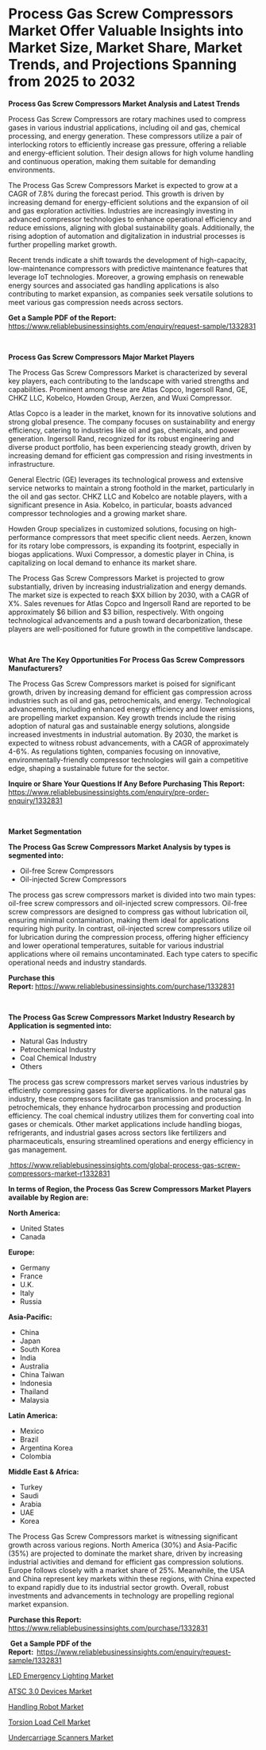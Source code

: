 <p><h1>Process Gas Screw Compressors Market Offer Valuable Insights into Market Size, Market Share, Market Trends, and Projections Spanning from 2025 to 2032</h1></p><p><strong>Process Gas Screw Compressors Market Analysis and Latest Trends</strong></p>
<p><p>Process Gas Screw Compressors are rotary machines used to compress gases in various industrial applications, including oil and gas, chemical processing, and energy generation. These compressors utilize a pair of interlocking rotors to efficiently increase gas pressure, offering a reliable and energy-efficient solution. Their design allows for high volume handling and continuous operation, making them suitable for demanding environments.</p><p>The Process Gas Screw Compressors Market is expected to grow at a CAGR of 7.8% during the forecast period. This growth is driven by increasing demand for energy-efficient solutions and the expansion of oil and gas exploration activities. Industries are increasingly investing in advanced compressor technologies to enhance operational efficiency and reduce emissions, aligning with global sustainability goals. Additionally, the rising adoption of automation and digitalization in industrial processes is further propelling market growth.</p><p>Recent trends indicate a shift towards the development of high-capacity, low-maintenance compressors with predictive maintenance features that leverage IoT technologies. Moreover, a growing emphasis on renewable energy sources and associated gas handling applications is also contributing to market expansion, as companies seek versatile solutions to meet various gas compression needs across sectors.</p></p>
<p><strong>Get a Sample PDF of the Report:&nbsp;</strong> <a href="https://www.reliablebusinessinsights.com/enquiry/request-sample/1332831?utm_campaign=1873&utm_medium=2&utm_source=Github&utm_content=ia&utm_term=24032025&utm_id=process-gas-screw-compressors">https://www.reliablebusinessinsights.com/enquiry/request-sample/1332831</a></p>
<p>&nbsp;</p>
<p><strong>Process Gas Screw Compressors Major Market Players</strong></p>
<p><p>The Process Gas Screw Compressors Market is characterized by several key players, each contributing to the landscape with varied strengths and capabilities. Prominent among these are Atlas Copco, Ingersoll Rand, GE, CHKZ LLC, Kobelco, Howden Group, Aerzen, and Wuxi Compressor.</p><p>Atlas Copco is a leader in the market, known for its innovative solutions and strong global presence. The company focuses on sustainability and energy efficiency, catering to industries like oil and gas, chemicals, and power generation. Ingersoll Rand, recognized for its robust engineering and diverse product portfolio, has been experiencing steady growth, driven by increasing demand for efficient gas compression and rising investments in infrastructure.</p><p>General Electric (GE) leverages its technological prowess and extensive service networks to maintain a strong foothold in the market, particularly in the oil and gas sector. CHKZ LLC and Kobelco are notable players, with a significant presence in Asia. Kobelco, in particular, boasts advanced compressor technologies and a growing market share.</p><p>Howden Group specializes in customized solutions, focusing on high-performance compressors that meet specific client needs. Aerzen, known for its rotary lobe compressors, is expanding its footprint, especially in biogas applications. Wuxi Compressor, a domestic player in China, is capitalizing on local demand to enhance its market share.</p><p>The Process Gas Screw Compressors Market is projected to grow substantially, driven by increasing industrialization and energy demands. The market size is expected to reach $XX billion by 2030, with a CAGR of X%. Sales revenues for Atlas Copco and Ingersoll Rand are reported to be approximately $6 billion and $3 billion, respectively. With ongoing technological advancements and a push toward decarbonization, these players are well-positioned for future growth in the competitive landscape.</p></p>
<p>&nbsp;</p>
<p><strong>What Are The Key Opportunities For Process Gas Screw Compressors Manufacturers?</strong></p>
<p><p>The Process Gas Screw Compressors market is poised for significant growth, driven by increasing demand for efficient gas compression across industries such as oil and gas, petrochemicals, and energy. Technological advancements, including enhanced energy efficiency and lower emissions, are propelling market expansion. Key growth trends include the rising adoption of natural gas and sustainable energy solutions, alongside increased investments in industrial automation. By 2030, the market is expected to witness robust advancements, with a CAGR of approximately 4-6%. As regulations tighten, companies focusing on innovative, environmentally-friendly compressor technologies will gain a competitive edge, shaping a sustainable future for the sector.</p></p>
<p><strong>Inquire or Share Your Questions If Any Before Purchasing This Report:</strong> <a href="https://www.reliablebusinessinsights.com/enquiry/pre-order-enquiry/1332831?utm_campaign=1873&utm_medium=2&utm_source=Github&utm_content=ia&utm_term=24032025&utm_id=process-gas-screw-compressors">https://www.reliablebusinessinsights.com/enquiry/pre-order-enquiry/1332831</a></p>
<p>&nbsp;</p>
<p><strong>Market Segmentation</strong></p>
<p><strong>The Process Gas Screw Compressors Market Analysis by types is segmented into:</strong></p>
<p><ul><li>Oil-free Screw Compressors</li><li>Oil-injected Screw Compressors</li></ul></p>
<p><p>The process gas screw compressors market is divided into two main types: oil-free screw compressors and oil-injected screw compressors. Oil-free screw compressors are designed to compress gas without lubrication oil, ensuring minimal contamination, making them ideal for applications requiring high purity. In contrast, oil-injected screw compressors utilize oil for lubrication during the compression process, offering higher efficiency and lower operational temperatures, suitable for various industrial applications where oil remains uncontaminated. Each type caters to specific operational needs and industry standards.</p></p>
<p><strong>Purchase this Report:&nbsp;</strong><a href="https://www.reliablebusinessinsights.com/purchase/1332831?utm_campaign=1873&utm_medium=2&utm_source=Github&utm_content=ia&utm_term=24032025&utm_id=process-gas-screw-compressors">https://www.reliablebusinessinsights.com/purchase/1332831</a></p>
<p>&nbsp;</p>
<p><strong>The Process Gas Screw Compressors Market Industry Research by Application is segmented into:</strong></p>
<p><ul><li>Natural Gas Industry</li><li>Petrochemical Industry</li><li>Coal Chemical Industry</li><li>Others</li></ul></p>
<p><p>The process gas screw compressors market serves various industries by efficiently compressing gases for diverse applications. In the natural gas industry, these compressors facilitate gas transmission and processing. In petrochemicals, they enhance hydrocarbon processing and production efficiency. The coal chemical industry utilizes them for converting coal into gases or chemicals. Other market applications include handling biogas, refrigerants, and industrial gases across sectors like fertilizers and pharmaceuticals, ensuring streamlined operations and energy efficiency in gas management.</p></p>
<p><a href="https://www.reliablebusinessinsights.com/global-process-gas-screw-compressors-market-r1332831?utm_campaign=1873&utm_medium=2&utm_source=Github&utm_content=ia&utm_term=24032025&utm_id=process-gas-screw-compressors">&nbsp;https://www.reliablebusinessinsights.com/global-process-gas-screw-compressors-market-r1332831</a></p>
<p><strong>In terms of Region, the Process Gas Screw Compressors Market Players available by Region are:</strong></p>
<p>
    <p> <strong> North America: </strong>
        <ul>
            <li>United States</li>
            <li>Canada</li>
        </ul>
        </p> 
    <p> <strong> Europe: </strong>
        <ul>
            <li>Germany</li>
            <li>France</li>
            <li>U.K.</li>
            <li>Italy</li>
            <li>Russia</li>
        </ul>
        </p> 
    <p> <strong> Asia-Pacific: </strong>
        <ul>
            <li>China</li>
            <li>Japan</li>
            <li>South Korea</li>
            <li>India</li>
            <li>Australia</li>
            <li>China Taiwan</li>
            <li>Indonesia</li>
            <li>Thailand</li>
            <li>Malaysia</li>
        </ul>
        </p> 
    <p> <strong> Latin America: </strong>
        <ul>
            <li>Mexico</li>
            <li>Brazil</li>
            <li>Argentina Korea</li>
            <li>Colombia</li>
        </ul>
        </p> 
    <p> <strong> Middle East & Africa: </strong>
        <ul>
            <li>Turkey</li>
            <li>Saudi</li>
            <li>Arabia</li>
            <li>UAE</li>
            <li>Korea</li>
        </ul>
    </p>
    </p>
<p><p>The Process Gas Screw Compressors market is witnessing significant growth across various regions. North America (30%) and Asia-Pacific (35%) are projected to dominate the market share, driven by increasing industrial activities and demand for efficient gas compression solutions. Europe follows closely with a market share of 25%. Meanwhile, the USA and China represent key markets within these regions, with China expected to expand rapidly due to its industrial sector growth. Overall, robust investments and advancements in technology are propelling regional market expansion.</p></p>
<p><strong>Purchase this Report: </strong><a href="https://www.reliablebusinessinsights.com/purchase/1332831?utm_campaign=1873&utm_medium=2&utm_source=Github&utm_content=ia&utm_term=24032025&utm_id=process-gas-screw-compressors">https://www.reliablebusinessinsights.com/purchase/1332831</a></p>
<p>&nbsp;<strong>Get a Sample PDF of the Report:&nbsp;&nbsp;</strong><a href="https://www.reliablebusinessinsights.com/enquiry/request-sample/1332831?utm_campaign=1873&utm_medium=2&utm_source=Github&utm_content=ia&utm_term=24032025&utm_id=process-gas-screw-compressors">https://www.reliablebusinessinsights.com/enquiry/request-sample/1332831</a></p>
<p><strong></strong></p>
<p><p><a href="https://www.linkedin.com/pulse/foreign-opportunities-market-dynamics-led-emergency-lighting-roire?utm_campaign=1873&utm_medium=2&utm_source=Github&utm_content=ia&utm_term=24032025&utm_id=process-gas-screw-compressors">LED Emergency Lighting Market</a></p><p><a href="https://github.com/artussavasrv/Market-Research-Report-List-1/blob/main/atsc-30-devices-market.md?utm_campaign=1873&utm_medium=2&utm_source=Github&utm_content=ia&utm_term=24032025&utm_id=process-gas-screw-compressors">ATSC 3.0 Devices Market</a></p><p><a href="https://www.linkedin.com/pulse/handling-robot-industry-outlook-20252032-revenue-growth-market-zkkje?utm_campaign=1873&utm_medium=2&utm_source=Github&utm_content=ia&utm_term=24032025&utm_id=process-gas-screw-compressors">Handling Robot Market</a></p><p><a href="https://www.linkedin.com/pulse/insights-torsion-load-cell-market-2025-2032-growth-segmentation-o0xve?utm_campaign=1873&utm_medium=2&utm_source=Github&utm_content=ia&utm_term=24032025&utm_id=process-gas-screw-compressors">Torsion Load Cell Market</a></p><p><a href="https://github.com/abbasgwiltke/Market-Research-Report-List-1/blob/main/undercarriage-scanners-market.md?utm_campaign=1873&utm_medium=2&utm_source=Github&utm_content=ia&utm_term=24032025&utm_id=process-gas-screw-compressors">Undercarriage Scanners Market</a></p></p>